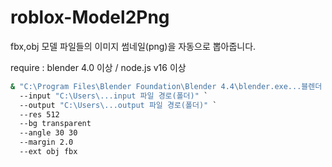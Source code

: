 # roblox-Model2Png
fbx,obj 모델 파일들의 이미지 썸네일(png)을 자동으로 뽑아줍니다.

require : blender 4.0 이상 / node.js v16 이상

```cmd
& "C:\Program Files\Blender Foundation\Blender 4.4\blender.exe...블렌더 경로" --factory-startup -b -P "C:\Users\...model2png.py..소스 경로" -- `
  --input "C:\Users\...input 파일 경로(폴더)" `
  --output "C:\Users\...output 파일 경로(폴더)" `
  --res 512 
  --bg transparent
  --angle 30 30
  --margin 2.0
  --ext obj fbx
```

